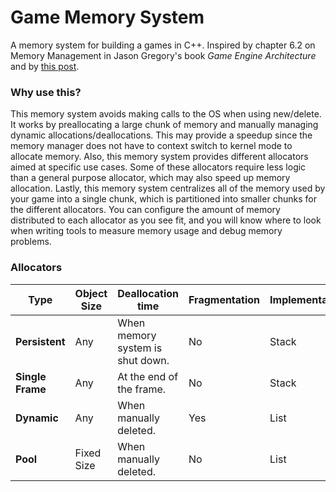 # Game Memory System #

A memory system for building a games in C++. Inspired by chapter 6.2 on Memory Management in Jason Gregory's book *Game Engine Architecture* and by [this post](http://www.swedishcoding.com/2008/08/31/are-we-out-of-memory/).

### Why use this? ###
This memory system avoids making calls to the OS when using new/delete. It works by preallocating a large chunk of memory and manually managing dynamic allocations/deallocations. This may provide a speedup since the memory manager does not have to context switch to kernel mode to allocate memory. Also, this memory system provides different allocators aimed at specific use cases. Some of these allocators require less logic than a general purpose allocator, which may also speed up memory allocation. Lastly, this memory system centralizes all of the memory used by your game into a single chunk, which is partitioned into smaller chunks for the different allocators. You can configure the amount of memory distributed to each allocator as you see fit, and you will know where to look when writing tools to measure memory usage and debug memory problems.

### Allocators ###
Type            | Object Size | Deallocation time                   | Fragmentation | Implementation
--------------  |-------------|-------------------------------------|---------------|-----------------
**Persistent**  | Any         | When memory system is shut down.    | No            | Stack
**Single Frame**| Any         | At the end of the frame.            | No            | Stack
**Dynamic**     | Any         | When manually deleted.              | Yes           | List
**Pool**        | Fixed Size  | When manually deleted.              | No            | List
